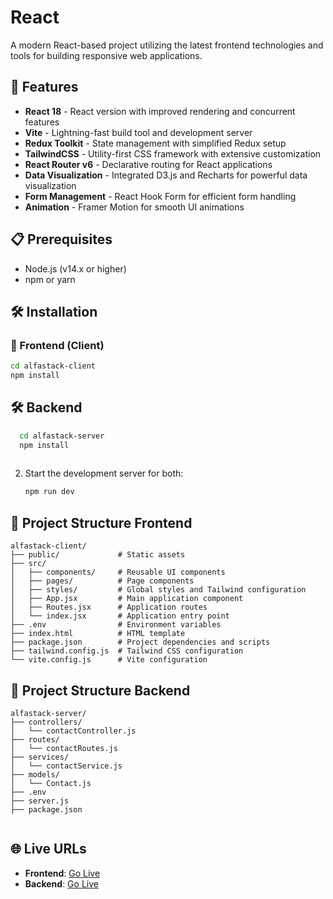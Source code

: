 # React

A modern React-based project utilizing the latest frontend technologies and tools for building responsive web applications.

## 🚀 Features

- **React 18** - React version with improved rendering and concurrent features
- **Vite** - Lightning-fast build tool and development server
- **Redux Toolkit** - State management with simplified Redux setup
- **TailwindCSS** - Utility-first CSS framework with extensive customization
- **React Router v6** - Declarative routing for React applications
- **Data Visualization** - Integrated D3.js and Recharts for powerful data visualization
- **Form Management** - React Hook Form for efficient form handling
- **Animation** - Framer Motion for smooth UI animations


## 📋 Prerequisites

- Node.js (v14.x or higher)
- npm or yarn

## 🛠️ Installation

### 🚀 Frontend (Client)


   ```bash
   cd alfastack-client
   npm install
  
   ```
   
## 🛠️ Backend

 ```bash
   cd alfastack-server
   npm install
   
   ```
   
2. Start the development server for both:
   ```bash
   npm run dev
   ```

## 📁 Project Structure Frontend

```
alfastack-client/
├── public/             # Static assets
├── src/
│   ├── components/     # Reusable UI components
│   ├── pages/          # Page components
│   ├── styles/         # Global styles and Tailwind configuration
│   ├── App.jsx         # Main application component
│   ├── Routes.jsx      # Application routes
│   └── index.jsx       # Application entry point
├── .env                # Environment variables
├── index.html          # HTML template
├── package.json        # Project dependencies and scripts
├── tailwind.config.js  # Tailwind CSS configuration
└── vite.config.js      # Vite configuration
```

## 📁 Project Structure Backend

```
alfastack-server/
├── controllers/        
│   └── contactController.js
├── routes/              
│   └── contactRoutes.js
├── services/            
│   └── contactService.js
├── models/              
│   └── Contact.js
├── .env                  
├── server.js            
├── package.json          
          

```

## 🌐 Live URLs

- **Frontend**: [Go Live](https://alfastack-client.vercel.app)
- **Backend**: [Go Live](https://alfastack-server.vercel.app)




